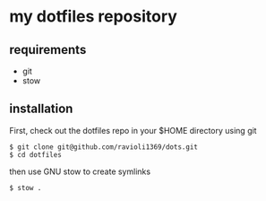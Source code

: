 # my dotfiles repository

## requirements 

- git
- stow

## installation

First, check out the dotfiles repo in your $HOME directory using git

```
$ git clone git@github.com/ravioli1369/dots.git
$ cd dotfiles
```

then use GNU stow to create symlinks

```
$ stow .
```
